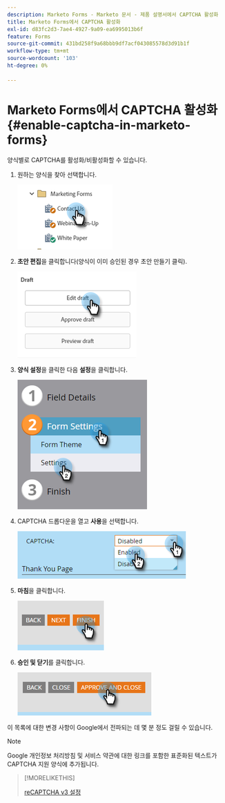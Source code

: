 ```yaml
---
description: Marketo Forms - Marketo 문서 - 제품 설명서에서 CAPTCHA 활성화
title: Marketo Forms에서 CAPTCHA 활성화
exl-id: d83fc2d3-7ae4-4927-9a09-ea6995013b6f
feature: Forms
source-git-commit: 431bd258f9a68bbb9df7acf043085578d3d91b1f
workflow-type: tm+mt
source-wordcount: '103'
ht-degree: 0%

---
```


# Marketo Forms에서 CAPTCHA 활성화 {#enable-captcha-in-marketo-forms}

양식별로 CAPTCHA를 활성화/비활성화할 수 있습니다.

1. 원하는 양식을 찾아 선택합니다.

   ![](assets/enable-captcha-in-marketo-forms-1.png)

1. **초안 편집**&#x200B;을 클릭합니다(양식이 이미 승인된 경우 초안 만들기 클릭).

   ![](assets/enable-captcha-in-marketo-forms-2.png)

1. **양식 설정**&#x200B;을 클릭한 다음 **설정**&#x200B;을 클릭합니다.

   ![](assets/enable-captcha-in-marketo-forms-3.png)

1. CAPTCHA 드롭다운을 열고 **사용**&#x200B;을 선택합니다.

   ![](assets/enable-captcha-in-marketo-forms-4.png)

1. **마침**&#x200B;을 클릭합니다.

   ![](assets/enable-captcha-in-marketo-forms-5.png)

1. **승인 및 닫기**&#x200B;를 클릭합니다.

   ![](assets/enable-captcha-in-marketo-forms-6.png)

이 목록에 대한 변경 사항이 Google에서 전파되는 데 몇 분 정도 걸릴 수 있습니다.

>[!NOTE]
>
>Google 개인정보 처리방침 및 서비스 약관에 대한 링크를 포함한 표준화된 텍스트가 CAPTCHA 지원 양식에 추가됩니다.

>[!MORELIKETHIS]
>
>[reCAPTCHA v3 설정](/help/marketo/product-docs/demand-generation/forms/using-captcha/setting-up-recaptcha-v3.md)

